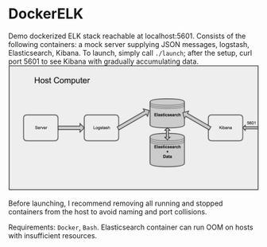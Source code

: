 # DockerELK

Demo dockerized ELK stack reachable at localhost:5601. Consists of the following containers: a mock server supplying JSON messages, logstash, Elasticsearch, Kibana.
To launch, simply call ```./launch```; after the setup, curl port 5601 to see Kibana with gradually accumulating data.
![Alt text](DockerELK_V2.png?raw=true "Title")

Before launching, I recommend removing all running and stopped containers from the host to avoid naming and port collisions.

Requirements: ```Docker```, ```Bash```. Elasticsearch container can run OOM on hosts with insufficient resources.
